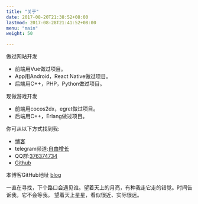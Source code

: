 ```yaml
---
title: "关于"
date: 2017-08-20T21:38:52+08:00
lastmod: 2017-08-28T21:41:52+08:00
menu: "main"
weight: 50

---
```


做过网站开发
* 前端用Vue做过项目。
* App用Android，React Native做过项目。
* 后端用C++，PHP，Python做过项目。    

现做游戏开发
* 前端用cocos2dx，egret做过项目。
* 后端用C++，Erlang做过项目。


你可从以下方式找到我:

* [博客](http://3tgame.github.io/blog)
* telegram频道:[自由增长](https://t.me/ziyouzengzhang)
* QQ群:[376374734](https://jq.qq.com/?_wv=1027&k=5ggPyQW)
* [Github](https://github.com/3tgame)

本博客GitHub地址 [blog](https://github.com/3tgame/blog)

一直在寻找，下个路口会遇见谁。望着天上的月亮，有种我走它走的错觉。时间告诉我，它不会等我。 望着天上星星，看似很近、实际很远。